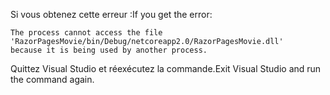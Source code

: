 <span data-ttu-id="69f78-101">Si vous obtenez cette erreur :</span><span class="sxs-lookup"><span data-stu-id="69f78-101">If you get the error:</span></span>
  ```
  The process cannot access the file 
 'RazorPagesMovie/bin/Debug/netcoreapp2.0/RazorPagesMovie.dll' 
  because it is being used by another process.
  ```
<span data-ttu-id="69f78-102">Quittez Visual Studio et réexécutez la commande.</span><span class="sxs-lookup"><span data-stu-id="69f78-102">Exit Visual Studio and run the command again.</span></span>